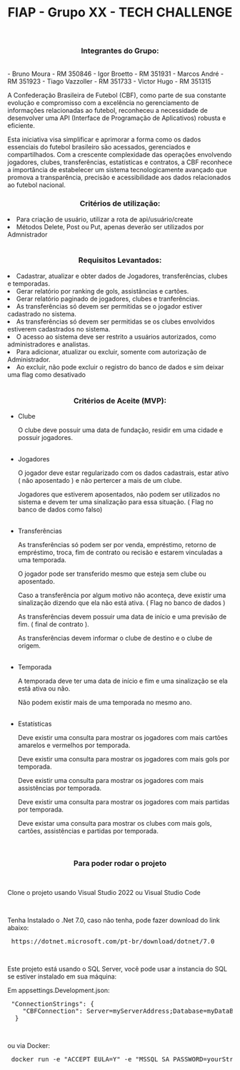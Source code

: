 <h1 align="center">FIAP - Grupo XX - TECH CHALLENGE</h1>
<br>

<h3 align="center">Integrantes do Grupo:</h3>
<br>
- Bruno Moura     - RM 350846
- Igor Broetto    - RM 351931
- Marcos André    - RM 351923
- Tiago Vazzoller - RM 351733
- Victor Hugo     - RM 351315
<br>

<p>A Confederação Brasileira de Futebol (CBF), como parte de sua constante evolução e compromisso com a excelência no gerenciamento de informações relacionadas ao futebol, reconheceu a necessidade de desenvolver uma API (Interface de Programação de Aplicativos) robusta e eficiente.</p>
<p></p>Esta iniciativa visa simplificar e aprimorar a forma como os dados essenciais do futebol brasileiro são acessados, gerenciados e compartilhados.
Com a crescente complexidade das operações envolvendo jogadores, clubes, transferências, estatísticas e contratos, a CBF reconhece a importância de estabelecer um sistema tecnologicamente avançado que promova a transparência, precisão e acessibilidade aos dados relacionados ao futebol nacional.</p>

<h3 align="center">Critérios de utilização:</h3>
<li>Para criação de usuário, utilizar a rota de api/usuário/create</li>
<li>Métodos Delete, Post ou Put, apenas deverão ser utilizados por Admnistrador</li>
<br>

<h3 align="center">Requisitos Levantados:</h3>
<li>Cadastrar, atualizar e obter dados de Jogadores, transferências, clubes e temporadas.</li>
<li>Gerar relatório por ranking de gols, assistâncias e cartões.</li>
<li>Gerar relatório paginado de jogadores, clubes e tranferências.</li>
<li>As transferências só devem ser permitidas se o jogador estiver cadastrado no sistema.</li>
<li>As transferências só devem ser permitidas se os clubes envolvidos estiverem cadastrados no sistema.</li>
<li>O acesso ao sistema deve ser restrito a usuários autorizados, como administradores e analistas.</li>
<li>Para adicionar, atualizar ou excluir, somente com autorização de Administrador.</li>
<li>Ao excluir, não pode excluir o registro do banco de dados e sim deixar uma flag como desativado</li>
<br>

<h3 align="center">Critérios de Aceite (MVP):</h3>

- Clube
	<p>O clube deve possuir uma data de fundação, residir em uma cidade e possuir jogadores.</p>
 	<br>
- Jogadores
	<p>O jogador deve estar regularizado com os dados cadastrais, estar ativo ( não aposentado ) e não pertercer a mais de um clube.</p>
	<p>Jogadores que estiverem aposentados, não podem ser utilizados no sistema e devem ter uma sinalização para essa situação.  ( Flag no banco de dados como falso)</p>
 	<br>
- Transferências
	<p>As transferências só podem ser por venda, empréstimo, retorno de empréstimo, troca, fim de contrato ou recisão e estarem vinculadas a uma temporada.</p>
	<p>O jogador pode ser transferido mesmo que esteja sem clube ou aposentado.</p>
	<p>Caso a transferência por algum motivo não aconteça, deve existir uma sinalização dizendo que ela não está ativa.   ( Flag no banco de dados )</p>
	<p>As transferências devem possuir uma data de início e uma previsão de fim. ( final de contrato ).</p>
	<p>As transferências devem informar o clube de destino e o clube de origem.</p>
 	<br>
- Temporada
	<p>A temporada deve ter uma data de início e fim e uma sinalização se ela está ativa ou não.</p>
	<p>Não podem existir mais de uma temporada no mesmo ano.</p>
 	<br>
- Estatísticas
	<p>Deve existir uma consulta para mostrar os jogadores com mais cartões amarelos e vermelhos por temporada.</p>
	<p>Deve existir uma consulta para mostrar os jogadores com mais gols por temporada.</p>
	<p>Deve existir uma consulta para mostrar os jogadores com mais assistências por temporada.</p>
	<p>Deve existir uma consulta para mostrar os jogadores com mais partidas por temporada.</p>
	<p>Deve existar uma consulta para mostrar os clubes com mais gols, cartões, assistências e partidas por temporada.</p>
 	<br>
<h3 align="center">Para poder rodar o projeto</h3>
<br>
<p>Clone o projeto usando Visual Studio 2022 ou Visual Studio Code</p>
<br>
<p>Tenha Instalado o .Net 7.0, caso não tenha, pode fazer download do link abaixo:</p>
 <pre> https://dotnet.microsoft.com/pt-br/download/dotnet/7.0</pre>
<br>
<p>Este projeto está usando o SQL Server, você pode usar a instancia do SQL se estiver instalado em sua máquina:</p>
<p>Em appsettings.Development.json:</p>
 <pre> "ConnectionStrings": {
    "CBFConnection": Server=myServerAddress;Database=myDataBase;User Id=myUsername;Password=myPassword;
  }</pre>
<br>
<p>ou via Docker:</p>
 <pre> docker run -e "ACCEPT_EULA=Y" -e "MSSQL_SA_PASSWORD=yourStrong(!)Password" -p 1433:1433 -d mcr.microsoft.com/mssql/server:2022-latest</pre>

